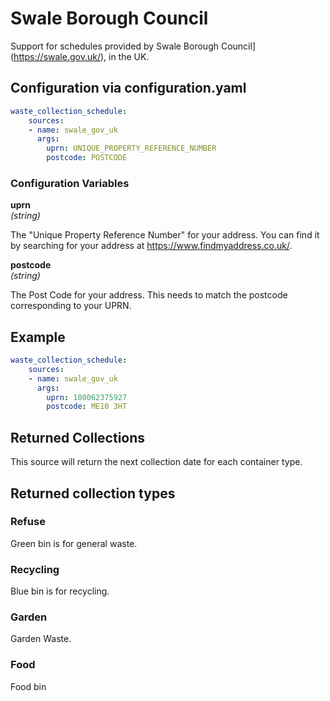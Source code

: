 # Swale Borough Council

Support for schedules provided by Swale Borough Council](https://swale.gov.uk/), in the UK.

## Configuration via configuration.yaml

```yaml
waste_collection_schedule:
    sources:
    - name: swale_gov_uk
      args:
        uprn: UNIQUE_PROPERTY_REFERENCE_NUMBER
        postcode: POSTCODE
```

### Configuration Variables

**uprn**<br>
*(string)*

The "Unique Property Reference Number" for your address. You can find it by searching for your address at https://www.findmyaddress.co.uk/.

**postcode**<br>
*(string)*

The Post Code for your address. This needs to match the postcode corresponding to your UPRN.

## Example
```yaml
waste_collection_schedule:
    sources:
    - name: swale_gov_uk
      args:
        uprn: 100062375927
        postcode: ME10 3HT
```

## Returned Collections
This source will return the next collection date for each container type.

## Returned collection types

### Refuse
Green bin is for general waste.

### Recycling
Blue bin is for recycling.

### Garden
Garden Waste.

### Food
Food bin